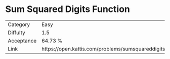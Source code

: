 # Sum Squared Digits Function

<table>
    <tr>
        <td>Category</td>
        <td>Easy</td>
    </tr>
    <tr>
        <td>Diffulty</td>
        <td>1.5</td>
    </tr>
    <tr>
        <td>Acceptance</td>
        <td>64.73 %</td>
    </tr>
    <tr>
        <td>Link</td>
        <td>https://open.kattis.com/problems/sumsquareddigits</td>
    </tr>
</table>